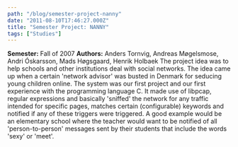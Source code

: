 ```yaml
---
path: "/blog/semester-project-nanny"
date: "2011-08-10T17:46:27.000Z"
title: "Semester Project: NANNY"
tags: ["Studies"]
---
```


**Semester:** Fall of 2007 **Authors:** Anders Tornvig, Andreas Møgelsmose, Andri Óskarsson, Mads Høgsgaard, Henrik Holbaek The project idea was to help schools and other institutions deal with social networks. The idea came up when a certain 'network advisor' was busted in Denmark for seducing young children online. The system was our first project and our first experience with the programming language C. It made use of libpcap, regular expressions and basically 'sniffed' the network for any traffic intended for specific pages, matches certain (configurable) keywords and notified if any of these triggers were triggered. A good example would be an elementary school where the teacher would want to be notified of all 'person-to-person' messages sent by their students that include the words 'sexy' or 'meet'.